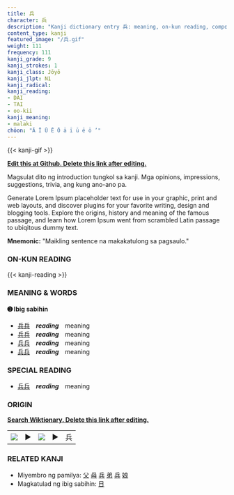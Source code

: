 ```yaml
---
title: 兵
character: 兵
description: "Kanji dictionary entry 兵: meaning, on-kun reading, compounds, origin, related kanji"
content_type: kanji
featured_image: "/兵.gif"
weight: 111
frequency: 111
kanji_grade: 9
kanji_strokes: 1
kanji_class: Jōyō
kanji_jlpt: N1
kanji_radical: 
kanji_reading: 
- DAI
- TAI
- oo-kii
kanji_meaning:
- malaki
chōon: "Ā Ī Ū Ē Ō ā ī ū ē ō ’"
---
```

[//]: # (Don't edit the line below. Kanji animated GIF code is automatically generated.)
{{< kanji-gif >}}

[//]: # (Edit below this line.)

**[Edit this at Github. Delete this link after editing.](https://github.com/tim0g/tim/tree/main/content/kanji/兵/index.md)**

Magsulat dito ng introduction tungkol sa kanji. Mga opinions, impressions, suggestions, trivia, ang kung ano-ano pa.

Generate Lorem Ipsum placeholder text for use in your graphic, print and web layouts, and discover plugins for your favorite writing, design and blogging tools. Explore the origins, history and meaning of the famous passage, and learn how Lorem Ipsum went from scrambled Latin passage to ubiqitous dummy text.
 
**Mnemonic:** "Maikling sentence na makakatulong sa pagsaulo."

### ON-KUN READING

[//]: # (Don't edit the line below. ON-KUN READING code is automatically generated.)
{{< kanji-reading >}}

### MEANING & WORDS

#### ➊ **Ibig sabihin**
  - [兵](../兵)[兵](../兵)　***reading***　meaning
  - [兵](../兵)[兵](../兵)　***reading***　meaning
  - [兵](../兵)[兵](../兵)　***reading***　meaning
  - [兵](../兵)[兵](../兵)　***reading***　meaning

### SPECIAL READING
  - [兵](../兵)[兵](../兵)　***reading***　meaning

### ORIGIN

**[Search Wiktionary. Delete this link after editing.](https://wiktionary.org/wiki/兵)**
<table class="kanji-table"><tr><td>
<img src="60px-兵-bronze.svg.png">
</td><td>▶</td><td>
<img src="60px-兵-oracle.svg.png">
</td><td>▶</td>
<td class="kanji-origin">兵</td>
</tr></table>

### RELATED KANJI
- Miyembro ng pamilya: [父](../父) [母](../母) [兵](../兵) [弟](../弟) [兵](../兵) [娘](../娘)
- Magkatulad ng ibig sabihin: [日](../日)
